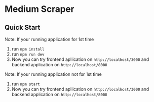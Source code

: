 # Medium Scraper

## Quick Start
Note: If your running application for 1st time 
1. run `npm install`
2. run `npm run dev`
3. Now you can try frontend apllication on `http://localhost/3000` and backend application on `http://localhost/8000`

Note: If your running application not for 1st time
1. run `npm start`
2. Now you can try frontend apllication on `http://localhost/3000` and backend application on `http://localhost/8000`